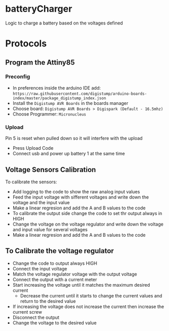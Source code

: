 # batteryCharger
Logic to charge a battery based on the voltages defined

# Protocols

## Program the Attiny85
### Preconfig
- In preferences inside the arduino IDE add: `https://raw.githubusercontent.com/digistump/arduino-boards-index/master/package_digistump_index.json`
- Install the `Digistump AVR Boards` in the boards manager
- Choose board: `Digistump AVR Boards > Digispark (Default - 16.5mhz)`
- Choose Programmer: `Micronucleus`
### Upload
Pin 5 is reset when pulled down so it will interfere with the upload
- Press Upload Code
- Connect usb and power up battery 1 at the same time

## Voltage Sensors Calibration
To calibrate the sensors:
- Add logging to the code to show the raw analog input values
- Feed the input voltage with sifferent voltages and write down the voltage and the input value
- Make a linear regresion and add the A and B values to the code
- To calibrate the output side change the code to set thr output always in HIGH
- Change the voltage on the voltage regulator and write down the voltage and input value for several voltages
-  Make a linear regresion and add the A and B values to the code

## To Calibrate the voltage regulator
- Change the code to output always HIGH
- Connect the input voltage
- Match the voltage regulator voltage with the output voltage
- Connect the output with a current meter
- Start increasing the voltage until it matches the maximum desired current
  - Decrease the current until it starts to change the current values and return to the desired value
- If increasing the voltage does not increase the current then increase the current screw
- Disconnect the output
- Change the voltage to the desired value
